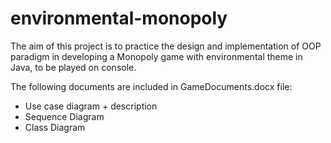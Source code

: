 # environmental-monopoly
The aim of this project is to practice the design and implementation of OOP paradigm in developing a Monopoly game with environmental theme in Java, to be played on console.

The following documents are included in GameDocuments.docx file:
- Use case diagram + description
- Sequence Diagram
- Class Diagram
